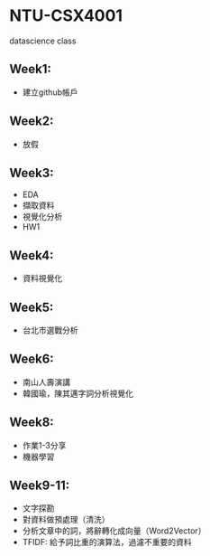 # NTU-CSX4001
datascience class
## Week1:
* 建立github帳戶
## Week2:
* 放假
## Week3:
* EDA
* 擷取資料
* 視覺化分析
* HW1
## Week4:
* 資料視覺化
## Week5:
* 台北市選戰分析
## Week6:
* 南山人壽演講
* 韓國瑜，陳其邁字詞分析視覺化
## Week8:
* 作業1-3分享
* 機器學習
## Week9-11:
* 文字探勘
* 對資料做預處理（清洗）
* 分析文章中的詞，將辭轉化成向量（Word2Vector）
* TFIDF: 給予詞比重的演算法，過濾不重要的資料
